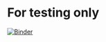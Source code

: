 # For testing only
[![Binder](https://mybinder.org/badge_logo.svg)](https://mybinder.org/v2/gh/jan-janssen/secure-multi-user-conda/master)

